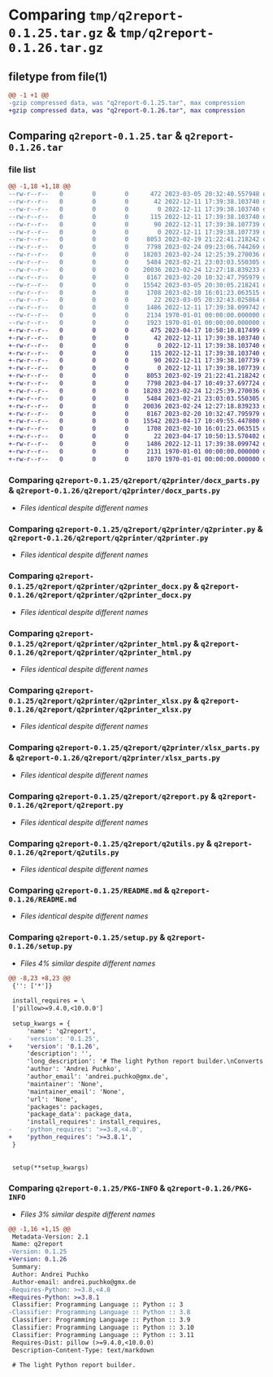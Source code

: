 # Comparing `tmp/q2report-0.1.25.tar.gz` & `tmp/q2report-0.1.26.tar.gz`

## filetype from file(1)

```diff
@@ -1 +1 @@
-gzip compressed data, was "q2report-0.1.25.tar", max compression
+gzip compressed data, was "q2report-0.1.26.tar", max compression
```

## Comparing `q2report-0.1.25.tar` & `q2report-0.1.26.tar`

### file list

```diff
@@ -1,18 +1,18 @@
--rw-r--r--   0        0        0      472 2023-03-05 20:32:40.557948 q2report-0.1.25/pyproject.toml
--rw-r--r--   0        0        0       42 2022-12-11 17:39:38.103740 q2report-0.1.25/q2report/__init__.py
--rw-r--r--   0        0        0        0 2022-12-11 17:39:38.103740 q2report-0.1.25/q2report/q2engine/__init__.py
--rw-r--r--   0        0        0      115 2022-12-11 17:39:38.103740 q2report-0.1.25/q2report/q2engine/q2engine_core.py
--rw-r--r--   0        0        0       90 2022-12-11 17:39:38.107739 q2report-0.1.25/q2report/q2engine/q2engine_pyqt.py
--rw-r--r--   0        0        0        0 2022-12-11 17:39:38.107739 q2report-0.1.25/q2report/q2printer/__init__.py
--rw-r--r--   0        0        0     8053 2023-02-19 21:22:41.218242 q2report-0.1.25/q2report/q2printer/docx_parts.py
--rw-r--r--   0        0        0     7798 2023-02-24 09:23:06.744269 q2report-0.1.25/q2report/q2printer/q2printer.py
--rw-r--r--   0        0        0    18203 2023-02-24 12:25:39.270036 q2report-0.1.25/q2report/q2printer/q2printer_docx.py
--rw-r--r--   0        0        0     5484 2023-02-21 23:03:03.550305 q2report-0.1.25/q2report/q2printer/q2printer_html.py
--rw-r--r--   0        0        0    20036 2023-02-24 12:27:18.839233 q2report-0.1.25/q2report/q2printer/q2printer_xlsx.py
--rw-r--r--   0        0        0     8167 2023-02-20 10:32:47.795979 q2report-0.1.25/q2report/q2printer/xlsx_parts.py
--rw-r--r--   0        0        0    15542 2023-03-05 20:30:05.218241 q2report-0.1.25/q2report/q2report.py
--rw-r--r--   0        0        0     1708 2023-02-10 16:01:23.063515 q2report-0.1.25/q2report/q2utils.py
--rw-r--r--   0        0        0       22 2023-03-05 20:32:43.025864 q2report-0.1.25/q2report/version.py
--rw-r--r--   0        0        0     1486 2022-12-11 17:39:38.099742 q2report-0.1.25/README.md
--rw-r--r--   0        0        0     2134 1970-01-01 00:00:00.000000 q2report-0.1.25/setup.py
--rw-r--r--   0        0        0     1923 1970-01-01 00:00:00.000000 q2report-0.1.25/PKG-INFO
+-rw-r--r--   0        0        0      475 2023-04-17 10:50:10.817499 q2report-0.1.26/pyproject.toml
+-rw-r--r--   0        0        0       42 2022-12-11 17:39:38.103740 q2report-0.1.26/q2report/__init__.py
+-rw-r--r--   0        0        0        0 2022-12-11 17:39:38.103740 q2report-0.1.26/q2report/q2engine/__init__.py
+-rw-r--r--   0        0        0      115 2022-12-11 17:39:38.103740 q2report-0.1.26/q2report/q2engine/q2engine_core.py
+-rw-r--r--   0        0        0       90 2022-12-11 17:39:38.107739 q2report-0.1.26/q2report/q2engine/q2engine_pyqt.py
+-rw-r--r--   0        0        0        0 2022-12-11 17:39:38.107739 q2report-0.1.26/q2report/q2printer/__init__.py
+-rw-r--r--   0        0        0     8053 2023-02-19 21:22:41.218242 q2report-0.1.26/q2report/q2printer/docx_parts.py
+-rw-r--r--   0        0        0     7798 2023-04-17 10:49:37.697724 q2report-0.1.26/q2report/q2printer/q2printer.py
+-rw-r--r--   0        0        0    18203 2023-02-24 12:25:39.270036 q2report-0.1.26/q2report/q2printer/q2printer_docx.py
+-rw-r--r--   0        0        0     5484 2023-02-21 23:03:03.550305 q2report-0.1.26/q2report/q2printer/q2printer_html.py
+-rw-r--r--   0        0        0    20036 2023-02-24 12:27:18.839233 q2report-0.1.26/q2report/q2printer/q2printer_xlsx.py
+-rw-r--r--   0        0        0     8167 2023-02-20 10:32:47.795979 q2report-0.1.26/q2report/q2printer/xlsx_parts.py
+-rw-r--r--   0        0        0    15542 2023-04-17 10:49:55.447800 q2report-0.1.26/q2report/q2report.py
+-rw-r--r--   0        0        0     1708 2023-02-10 16:01:23.063515 q2report-0.1.26/q2report/q2utils.py
+-rw-r--r--   0        0        0       22 2023-04-17 10:50:13.570402 q2report-0.1.26/q2report/version.py
+-rw-r--r--   0        0        0     1486 2022-12-11 17:39:38.099742 q2report-0.1.26/README.md
+-rw-r--r--   0        0        0     2131 1970-01-01 00:00:00.000000 q2report-0.1.26/setup.py
+-rw-r--r--   0        0        0     1870 1970-01-01 00:00:00.000000 q2report-0.1.26/PKG-INFO
```

### Comparing `q2report-0.1.25/q2report/q2printer/docx_parts.py` & `q2report-0.1.26/q2report/q2printer/docx_parts.py`

 * *Files identical despite different names*

### Comparing `q2report-0.1.25/q2report/q2printer/q2printer.py` & `q2report-0.1.26/q2report/q2printer/q2printer.py`

 * *Files identical despite different names*

### Comparing `q2report-0.1.25/q2report/q2printer/q2printer_docx.py` & `q2report-0.1.26/q2report/q2printer/q2printer_docx.py`

 * *Files identical despite different names*

### Comparing `q2report-0.1.25/q2report/q2printer/q2printer_html.py` & `q2report-0.1.26/q2report/q2printer/q2printer_html.py`

 * *Files identical despite different names*

### Comparing `q2report-0.1.25/q2report/q2printer/q2printer_xlsx.py` & `q2report-0.1.26/q2report/q2printer/q2printer_xlsx.py`

 * *Files identical despite different names*

### Comparing `q2report-0.1.25/q2report/q2printer/xlsx_parts.py` & `q2report-0.1.26/q2report/q2printer/xlsx_parts.py`

 * *Files identical despite different names*

### Comparing `q2report-0.1.25/q2report/q2report.py` & `q2report-0.1.26/q2report/q2report.py`

 * *Files identical despite different names*

### Comparing `q2report-0.1.25/q2report/q2utils.py` & `q2report-0.1.26/q2report/q2utils.py`

 * *Files identical despite different names*

### Comparing `q2report-0.1.25/README.md` & `q2report-0.1.26/README.md`

 * *Files identical despite different names*

### Comparing `q2report-0.1.25/setup.py` & `q2report-0.1.26/setup.py`

 * *Files 4% similar despite different names*

```diff
@@ -8,23 +8,23 @@
 {'': ['*']}
 
 install_requires = \
 ['pillow>=9.4.0,<10.0.0']
 
 setup_kwargs = {
     'name': 'q2report',
-    'version': '0.1.25',
+    'version': '0.1.26',
     'description': '',
     'long_description': '# The light Python report builder.\nConverts data into formatted text (**HTML**, **DOCX**, **XLSX**):\n```python\ndata = {\'data_source1\':[{\'col1\': \'value row1\', ....}, ...],\n        \'data_source2\':[{\'col_1\': \'valie_row1\', ....}, ...],\n        }\n```\nAvailable formatting (styling options):\n```json  \n"style": {\n    "font-family": "Arial",\n    "font-size": "10pt",\n    "font-weight": "normal",\n    "border-width": "0 0 0 0",\n    "padding": "0.05cm 0.05cm 0.05cm 0.05cm",\n    "text-align": "left",\n    "vertical-align": "top"\n  }\n\n```\n## Concept\nThe report definition consists of sections (Report, Pages, Columns, Rows, Cells).  \nEach section inherits style from previous and may override some styling options.  \n*see examples in folder **test_data***\n```python\nReport:  # contains basic style\n    Pages:  # page & margins sizes\n        Columns:  # columns widths - exact, % or autowidth\n            Rows:  # rows heights - auto, exact, min or max\n                   # can be linked to data and then have header, footer and grouping subsections\n                   # \n                Cells  # contains simple text and data links - {col1}\n                       # and aggregate functions - {sum:coll}\n                       # support html formatting with <b> <i> <u> <br>\n                       # cells may be merged (span)\n            Rows:\n                Cells\n            ....\n        Columns:\n            ....\n    Pages:\n        ....\n    ....\n```',
     'author': 'Andrei Puchko',
     'author_email': 'andrei.puchko@gmx.de',
     'maintainer': 'None',
     'maintainer_email': 'None',
     'url': 'None',
     'packages': packages,
     'package_data': package_data,
     'install_requires': install_requires,
-    'python_requires': '>=3.8,<4.0',
+    'python_requires': '>=3.8.1',
 }
 
 
 setup(**setup_kwargs)
```

### Comparing `q2report-0.1.25/PKG-INFO` & `q2report-0.1.26/PKG-INFO`

 * *Files 3% similar despite different names*

```diff
@@ -1,16 +1,15 @@
 Metadata-Version: 2.1
 Name: q2report
-Version: 0.1.25
+Version: 0.1.26
 Summary: 
 Author: Andrei Puchko
 Author-email: andrei.puchko@gmx.de
-Requires-Python: >=3.8,<4.0
+Requires-Python: >=3.8.1
 Classifier: Programming Language :: Python :: 3
-Classifier: Programming Language :: Python :: 3.8
 Classifier: Programming Language :: Python :: 3.9
 Classifier: Programming Language :: Python :: 3.10
 Classifier: Programming Language :: Python :: 3.11
 Requires-Dist: pillow (>=9.4.0,<10.0.0)
 Description-Content-Type: text/markdown
 
 # The light Python report builder.
```

